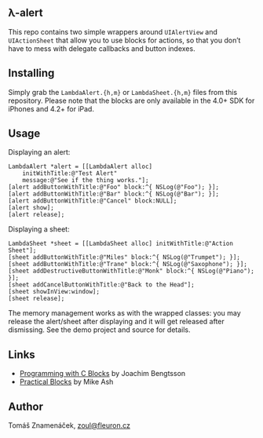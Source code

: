 λ-alert
-------

This repo contains two simple wrappers around `UIAlertView` and `UIActionSheet`
that allow you to use blocks for actions, so that you don’t have to mess with
delegate callbacks and button indexes.

Installing
----------

Simply grab the `LambdaAlert.{h,m}` or `LambdaSheet.{h,m}` files from this
repository. Please note that the blocks are only available in the 4.0+ SDK
for iPhones and 4.2+ for iPad.

Usage
-----

Displaying an alert:

    LambdaAlert *alert = [[LambdaAlert alloc]
        initWithTitle:@"Test Alert"
        message:@"See if the thing works."];
    [alert addButtonWithTitle:@"Foo" block:^{ NSLog(@"Foo"); }];
    [alert addButtonWithTitle:@"Bar" block:^{ NSLog(@"Bar"); }];
    [alert addButtonWithTitle:@"Cancel" block:NULL];
    [alert show];
    [alert release];

Displaying a sheet:

    LambdaSheet *sheet = [[LambdaSheet alloc] initWithTitle:@"Action Sheet"];
    [sheet addButtonWithTitle:@"Miles" block:^{ NSLog(@"Trumpet"); }];
    [sheet addButtonWithTitle:@"Trane" block:^{ NSLog(@"Saxophone"); }];
    [sheet addDestructiveButtonWithTitle:@"Monk" block:^{ NSLog(@"Piano"); }];
    [sheet addCancelButtonWithTitle:@"Back to the Head"];
    [sheet showInView:window];
    [sheet release];

The memory management works as with the wrapped classes: you may release the
alert/sheet after displaying and it will get released after dismissing. See the
demo project and source for details.

Links
-----

* [Programming with C Blocks][1] by Joachim Bengtsson
* [Practical Blocks][2] by Mike Ash

[1]: http://thirdcog.eu/pwcblocks/
[2]: http://www.mikeash.com/pyblog/friday-qa-2009-08-14-practical-blocks.html

Author
------

Tomáš Znamenáček, <zoul@fleuron.cz>

